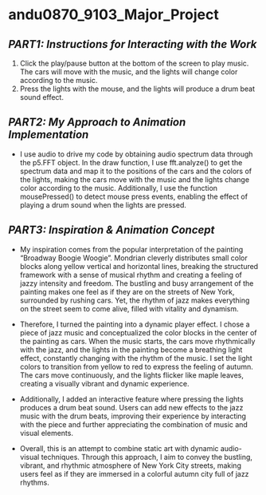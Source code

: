 # andu0870_9103_Major_Project
## *PART1: Instructions for Interacting with the Work*
1. Click the play/pause button at the bottom of the screen to play music. The cars will move with the music, and the lights will change color according to the music.
2. Press the lights with the mouse, and the lights will produce a drum beat sound effect.


## *PART2: My Approach to Animation Implementation*
- I use audio to drive my code by obtaining audio spectrum data through the p5.FFT object. In the draw function, I use fft.analyze() to get the spectrum data and map it to the positions of the cars and the colors of the lights, making the cars move with the music and the lights change color according to the music. Additionally, I use the function mousePressed() to detect mouse press events, enabling the effect of playing a drum sound when the lights are pressed.

## *PART3: Inspiration & Animation Concept*
- My inspiration comes from the popular interpretation of the painting “Broadway Boogie Woogie”. Mondrian cleverly distributes small color blocks along yellow vertical and horizontal lines, breaking the structured framework with a sense of musical rhythm and creating a feeling of jazzy intensity and freedom. The bustling and busy arrangement of the painting makes one feel as if they are on the streets of New York, surrounded by rushing cars. Yet, the rhythm of jazz makes everything on the street seem to come alive, filled with vitality and dynamism.

- Therefore, I turned the painting into a dynamic player effect. I chose a piece of jazz music and conceptualized the color blocks in the center of the painting as cars. When the music starts, the cars move rhythmically with the jazz, and the lights in the painting become a breathing light effect, constantly changing with the rhythm of the music. I set the light colors to transition from yellow to red to express the feeling of autumn. The cars move continuously, and the lights flicker like maple leaves, creating a visually vibrant and dynamic experience.

- Additionally, I added an interactive feature where pressing the lights produces a drum beat sound. Users can add new effects to the jazz music with the drum beats, improving their experience by interacting with the piece and further appreciating the combination of music and visual elements.

- Overall, this is an attempt to combine static art with dynamic audio-visual techniques. Through this approach, I aim to convey the bustling, vibrant, and rhythmic atmosphere of New York City streets, making users feel as if they are immersed in a colorful autumn city full of jazz rhythms.